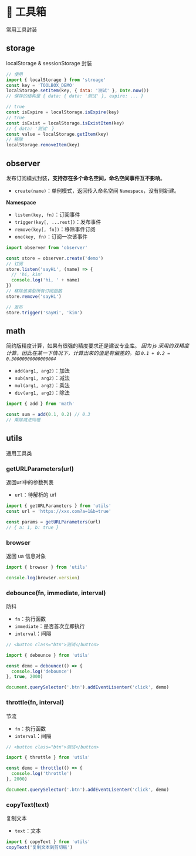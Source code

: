 # 🧰 工具箱

常用工具封装

## storage

localStorage & sessionStorage 封装

```javascript
// 使用
import { localStorage } from 'stroage'
const key = 'TOOLBOX_DEMO'
localStorage.setItem(key, { data: '测试' }, Date.now())
// 保存的结构是 { data: { data: '测试' }, expire: ... }

// true
const isExpire = localStorage.isExpire(key)
// true
const isExist = localStorage.isExistItem(key)
// { data: '测试' }
const value = localStorage.getItem(key)
// 移除
localStorage.removeItem(key)
```

## observer

发布订阅模式封装，**支持存在多个命名空间，命名空间事件互不影响**。

- `create(name)`：单例模式，返回传入命名空间 `Namespace`，没有则新建。

**Namespace**
- `listen(key, fn)`：订阅事件
- `trigger(key[, ...rest])`：发布事件
- `remove(key[, fn])`：移除事件订阅
- `one(key, fn)`：订阅一次该事件

```javascript
import observer from 'observer'

const store = observer.create('demo')
// 订阅
store.listen('sayHi', (name) => {
  // 'hi, kim'
  console.log('hi, ' + name)
})
// 移除该类型所有订阅函数
store.remove('sayHi')

// 发布
store.trigger('sayHi', 'kim')
```

## math

简约版精度计算，如果有很强的精度要求还是建议专业库。
*因为 js 采用的双精度计算，因此在某一下情况下，计算出来的值是有偏差的。如 `0.1 + 0.2 = 0.30000000000000004`*

- `add(arg1, arg2)`：加法
- `sub(arg1, arg2)`：减法
- `mul(arg1, arg2)`：乘法
- `div(arg1, arg2)`：除法

```javascript
import { add } from 'math'

const sum = add(0.1, 0.2) // 0.3
// 乘除减法同理
```

## utils

通用工具类

### getURLParameters(url)

返回url中的参数列表

- `url`：待解析的 url

```javascript
import { getURLParameters } from 'utils'
const url = 'https://xxx.com?a=1&b=true'

const params = getURLParameters(url)
// { a: 1, b: true }
```

### browser

返回 ua 信息对象

```javascript
import { browser } from 'utils'

console.log(browser.version)
```

### debounce(fn, immediate, interval)

防抖

- `fn`：执行函数
- `immediate`：是否首次立即执行
- `interval`：间隔

```javascript
// <button class="btn">测试</button>

import { debounce } from 'utils'

const demo = debounce(() => {
  console.log('debounce')
}, true, 2000)

document.querySelector('.btn').addEventLisenter('click', demo)
```

### throttle(fn, interval)

节流

- `fn`：执行函数
- `interval`：间隔

```javascript
// <button class="btn">测试</button>

import { throttle } from 'utils'

const demo = throttle(() => {
  console.log('throttle')
}, 2000)

document.querySelector('.btn').addEventLisenter('click', demo)
```

### copyText(text)

复制文本

- `text`：文本

```javascript
import { copyText } from 'utils'
copyText('复制文本到剪切板')
```